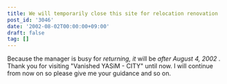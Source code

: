 ```yaml
---
title: We will temporarily close this site for relocation renovation
post_id: '3046'
date: '2002-08-02T00:00:00+09:00'
draft: false
tag: []
---
```


Because the manager is busy for _returning, it_ will be _after August 4, 2002_ . Thank you for visiting "Vanished YASiM - CITY" until now. I will continue from now on so please give me your guidance and so on.